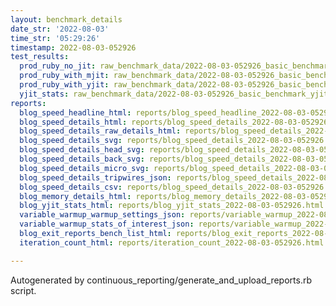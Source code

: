 ```yaml
---
layout: benchmark_details
date_str: '2022-08-03'
time_str: '05:29:26'
timestamp: 2022-08-03-052926
test_results:
  prod_ruby_no_jit: raw_benchmark_data/2022-08-03-052926_basic_benchmark_prod_ruby_no_jit.json
  prod_ruby_with_mjit: raw_benchmark_data/2022-08-03-052926_basic_benchmark_prod_ruby_with_mjit.json
  prod_ruby_with_yjit: raw_benchmark_data/2022-08-03-052926_basic_benchmark_prod_ruby_with_yjit.json
  yjit_stats: raw_benchmark_data/2022-08-03-052926_basic_benchmark_yjit_stats.json
reports:
  blog_speed_headline_html: reports/blog_speed_headline_2022-08-03-052926.html
  blog_speed_details_html: reports/blog_speed_details_2022-08-03-052926.html
  blog_speed_details_raw_details_html: reports/blog_speed_details_2022-08-03-052926.raw_details.html
  blog_speed_details_svg: reports/blog_speed_details_2022-08-03-052926.svg
  blog_speed_details_head_svg: reports/blog_speed_details_2022-08-03-052926.head.svg
  blog_speed_details_back_svg: reports/blog_speed_details_2022-08-03-052926.back.svg
  blog_speed_details_micro_svg: reports/blog_speed_details_2022-08-03-052926.micro.svg
  blog_speed_details_tripwires_json: reports/blog_speed_details_2022-08-03-052926.tripwires.json
  blog_speed_details_csv: reports/blog_speed_details_2022-08-03-052926.csv
  blog_memory_details_html: reports/blog_memory_details_2022-08-03-052926.html
  blog_yjit_stats_html: reports/blog_yjit_stats_2022-08-03-052926.html
  variable_warmup_warmup_settings_json: reports/variable_warmup_2022-08-03-052926.warmup_settings.json
  variable_warmup_stats_of_interest_json: reports/variable_warmup_2022-08-03-052926.stats_of_interest.json
  blog_exit_reports_bench_list_html: reports/blog_exit_reports_2022-08-03-052926.bench_list.html
  iteration_count_html: reports/iteration_count_2022-08-03-052926.html

---
```

Autogenerated by continuous_reporting/generate_and_upload_reports.rb script.
